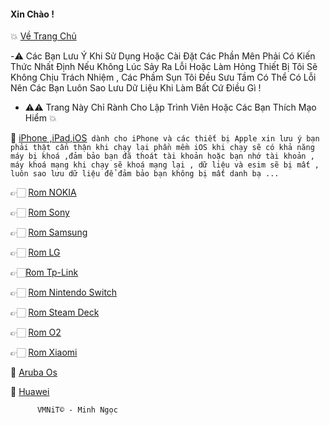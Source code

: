 #### Xin Chào !
💥 [Về Trang Chủ](https://github.com/vuminhngocpt/vuminhngocpt-gmail.com)

  -⚠️ Các Bạn Lưu Ý Khi Sử Dụng Hoặc Cài Đặt Các Phần Mên Phải Có Kiến Thức Nhất Định Nếu Không Lúc Sảy Ra Lỗi Hoặc Làm Hỏng Thiết Bị Tôi Sẽ Không Chịu Trách Nhiệm , Các Phầm Sụn Tôi Đều Sưu Tầm Có Thể Có Lỗi Nên Các Bạn Luôn Sao Lưu Dữ Liệu Khi Làm Bất Cứ Điều Gì !
 - ⚠️⚠ Trang Này Chỉ Rành Cho Lập Trình Viên Hoặc Các Bạn Thích Mạo Hiểm 💥

📲 [iPhone ,iPad,iOS](https://github.com/vuminhngocpt/iPhoneios)` dành cho iPhone và các thiết bị Apple xin lưu ý bạn phải thật cẩn thận khi chạy lại phần mềm iOS khi chạy sẽ có khả năng máy bị khoá ,đảm bảo bạn đã thoát tài khoản hoặc bạn nhớ tài khoản , máy khoá mạng khi chạy sẽ khoá mạng lại , dữ liệu và esim sẽ bị mất , luôn sao lưu dữ liệu để đảm bảo bạn không bị mất danh bạ ...`

👉🏻 [Rom NOKIA](https://github.com/vuminhngocpt/Rom-Nokia/blob/main/README.md)

👉🏻 [Rom Sony](https://github.com/vuminhngocpt/Sony/blob/main/README.md)

👉🏻 [Rom Samsung](https://github.com/vuminhngocpt/romsamsung)

👉🏻 [Rom LG](https://github.com/vuminhngocpt/RomLGn)


👉🏻[Rom Tp-Link ](test)

👉🏻 [ Rom Nintendo Switch](https://github.com/vuminhngocpt/Rom-Nintendo-Switch) 
 
 👉🏻 [Rom Steam Deck ](https://github.com/vuminhngocpt/Ho-tro-cho-stremdeck)

👉🏻 [Rom O2](https://github.com/vuminhngocpt/O2)

👉🏻 [Rom Xiaomi](https://github.com/vuminhngocpt/romxiaomi)

🛜 [ Aruba Os](https://github.com/vuminhngocpt/arubaos)

🫥 [Huawei](https://github.com/vuminhngocpt/Huawei-Harmony-OS)


          VMNiT© - Minh Ngọc
